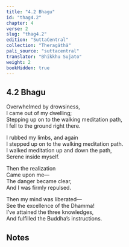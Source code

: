 ```yaml
---
title: "4.2 Bhagu"
id: "thag4.2"
chapter: 4
verse: 2
slug: "thag4.2"
edition: "SuttaCentral"
collection: "Theragāthā"
pali_source: "suttacentral"
translator: "Bhikkhu Sujato"
weight: 2
bookHidden: true
---
```


## 4.2 Bhagu  


Overwhelmed by drowsiness,  
I came out of my dwelling;  
Stepping up on to the walking meditation path,  
I fell to the ground right there.  

I rubbed my limbs, and again  
I stepped up on to the walking meditation path.  
I walked meditation up and down the path,  
Serene inside myself.  

Then the realization  
Came upon me—  
The danger became clear,  
And I was firmly repulsed.  

Then my mind was liberated—  
See the excellence of the Dhamma!  
I’ve attained the three knowledges,  
And fulfilled the Buddha’s instructions.

## Notes